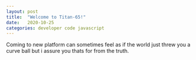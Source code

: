```yaml
---
layout: post
title:  "Welcome to Titan-65!"
date:   2020-10-25
categories: developer code javascript
---
```


Coming to new platform can sometimes feel as if the world just threw you a curve ball but i assure you thats for from the
truth.